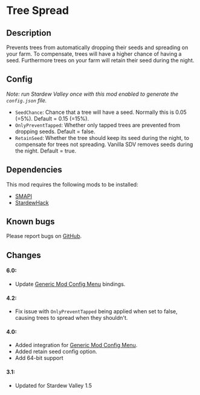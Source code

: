 # Tree Spread

## Description
Prevents trees from automatically dropping their seeds and spreading on your farm. To compensate, trees will have a higher chance of having a seed. 
Furthermore trees on your farm will retain their seed during the night.

## Config
*Note: run Stardew Valley once with this mod enabled to generate the `config.json` file.*

* `SeedChance`: Chance that a tree will have a seed. Normally this is 0.05 (=5%). Default = 0.15 (=15%).
* `OnlyPreventTapped`: Whether only tapped trees are prevented from dropping seeds. Default = false.
* `RetainSeed`: Whether the tree should keep its seed during the night, to compensate for trees not spreading. Vanilla SDV removes seeds during the night. Default = true.

## Dependencies
This mod requires the following mods to be installed:

* [SMAPI](https://www.nexusmods.com/stardewvalley/mods/2400)
* [StardewHack](https://www.nexusmods.com/stardewvalley/mods/3213)

## Known bugs
Please report bugs on [GitHub](https://github.com/bcmpinc/StardewHack/issues).

## Changes
#### 6.0:
* Update [Generic Mod Config Menu](https://www.nexusmods.com/stardewvalley/mods/5098) bindings.

#### 4.2:
* Fix issue with `OnlyPreventTapped` being applied when set to false, causing trees to spread when they shouldn't.

#### 4.0:
* Added integration for [Generic Mod Config Menu](https://www.nexusmods.com/stardewvalley/mods/5098).
* Added retain seed config option.
* Add 64-bit support

#### 3.1:
* Updated for Stardew Valley 1.5
